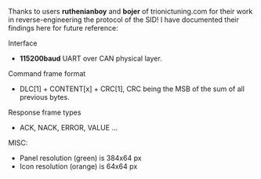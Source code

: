 Thanks to users **ruthenianboy** and **bojer** of trionictuning.com for their work in reverse-engineering the protocol of the SID!
I have documented their findings here for future reference:

Interface
- **115200baud** UART over CAN physical layer.

Command frame format
- DLC[1] + CONTENT[x] + CRC[1], CRC being the MSB of the sum of all previous bytes.

Response frame types
- ACK, NACK, ERROR, VALUE ...

MISC:
- Panel resolution (green) is 384x64 px
- Icon resolution (orange) is 64x64 px
